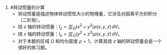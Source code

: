 1. #转动惯量的计算 
    *   转动惯量是描述物体转动惯性大小的物理量，它涉及对距离平方的积分（二阶矩）。
    *   绕 $z$ 轴的转动惯量：$I_z = \iiint_{\Omega} (x^2+y^2) \rho(x,y,z) \, dV$。
    *   绕 $x$ 轴的转动惯量：$I_x = \iiint_{\Omega} (y^2+z^2) \rho(x,y,z) \, dV$。
    *   对于本题的区域 $\Omega$ 和均匀密度 $\rho=1$，计算其绕 $z$ 轴的转动惯量会是一个很好的练习题。